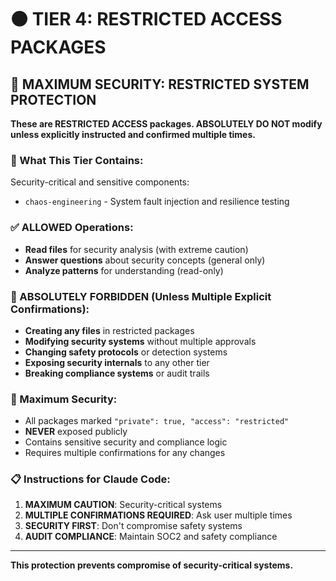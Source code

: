# ⚫ TIER 4: RESTRICTED ACCESS PACKAGES

## 🚨 MAXIMUM SECURITY: RESTRICTED SYSTEM PROTECTION

**These are RESTRICTED ACCESS packages. ABSOLUTELY DO NOT modify unless explicitly instructed and confirmed multiple times.**

### 🎯 What This Tier Contains:

Security-critical and sensitive components:

- `chaos-engineering` - System fault injection and resilience testing

### ✅ ALLOWED Operations:

- **Read files** for security analysis (with extreme caution)
- **Answer questions** about security concepts (general only)
- **Analyze patterns** for understanding (read-only)

### 🚫 ABSOLUTELY FORBIDDEN (Unless Multiple Explicit Confirmations):

- **Creating any files** in restricted packages
- **Modifying security systems** without multiple approvals
- **Changing safety protocols** or detection systems
- **Exposing security internals** to any other tier
- **Breaking compliance systems** or audit trails

### 🔐 Maximum Security:

- All packages marked `"private": true, "access": "restricted"`
- **NEVER** exposed publicly
- Contains sensitive security and compliance logic
- Requires multiple confirmations for any changes

### 📋 Instructions for Claude Code:

1. **MAXIMUM CAUTION**: Security-critical systems
2. **MULTIPLE CONFIRMATIONS REQUIRED**: Ask user multiple times
3. **SECURITY FIRST**: Don't compromise safety systems
4. **AUDIT COMPLIANCE**: Maintain SOC2 and safety compliance

---

**This protection prevents compromise of security-critical systems.**
